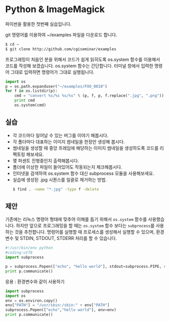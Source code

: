 # Python & ImageMagick
파이썬을 활용한 첫번째 실습입니다.

git 명령어를 이용하여 ~/examples 파일을 다운로드 합니다.

```bash
$ cd ~
$ git clone http://github.com/cgiseminar/examples
```

프로그래밍이 처음인 분을 위해서 코드가 쉽게 읽히도록
os.system 함수를 이용해서 코드를 작성해 보겠습니다.
os.system 함수는 간단합니다.
터미널 창에서 입력한 명령어 그대로 입력하면 명령어가 그대로 실행됩니다.

```python
import os
p = os.path.expanduser("~/examples/FOO_0010")
for f in os.listdir(p):
    cmd = "convert %s/%s %s/%s" % (p, f, p, f.replace(".jpg", ".png"))
    print cmd
    os.system(cmd)
```

## 실습
- 각 코드마다 일어날 수 있는 버그를 이야기 해봅시다.
- 각 폴더마다 대표하는 이미지 썸네일을 한장만 생성해 봅시다.
- 썸네일을 생성할 때 중앙 프레임에 해당하는 이미지 썸네일을 생성하도록 코드를 리펙토링 해보세요.
- 몇 퍼센트 진행중인지 출력해봅시다.
- 폴더에 이상한 파일이 들어있어도 작동되는지 체크해봅시다.
- 인터넷을 검색하여 os.system 함수 대신 subprocess 모듈을 사용해보세요.
- 실습에 생성된 .jpg 시퀀스를 일괄로 제거하는 방법.
    ```bash
    $ find . -name "*.jpg" -type f -delete
    ```

## 제안
기존에는 리눅스 명령어 형태에 맞추어 이해를 돕기 위해서 `os.system` 함수를 사용했습니다.
하지만 앞으로 프로그래밍을 할 때는 `os.system` 함수 보다는 `subprocess`를 사용하는 것을 추천합니다. 명령어를 실행할 때 프로세스를 생성해서 실행할 수 있으며, 환경변수 및 STDIN, STDOUT, STDERR 처리를 할 수 있습니다.

```python
#!/usr/bin/env python
#coding:utf8
import subprocess

p = subprocess.Popen(["echo", "hello world"], stdout=subprocess.PIPE, stderr=subprocess.PIPE)
print p.communicate()
```

응용 : 환경변수와 같이 사용하기

```python
import subprocess
import os
env = os.environ.copy()
env["PATH"] = "/usr/sbin:/sbin:" + env["PATH"]
subprocess.Popen(["echo","hello world"], env=env)
print p.communicate()
```